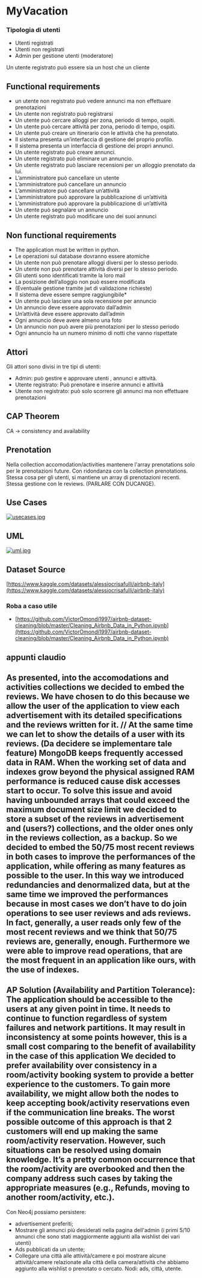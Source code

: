 # MyVacation

### Tipologia di utenti

- Utenti registrati
- Utenti non registrati
- Admin per gestione utenti (moderatore)

Un utente registrato può essere sia un host che un cliente

## Functional requirements

- un utente non registrato può vedere annunci ma non effettuare prenotazioni
- Un utente non registrato può registrarsi
- Un utente può cercare alloggi per zona, periodo di tempo, ospiti.
- Un utente può cercare attività per zona, periodo di tempo, ospiti.
- Un utente può creare un itinerario con le attività che ha prenotato.
- Il sistema presenta un’interfaccia di gestione del proprio profilo.
- Il sistema presenta un interfaccia di gestione dei propri annunci.
- Un utente registrato può creare annunci.
- Un utente registrato può eliminare un annuncio.
- Un utente registrato può lasciare recensioni per un alloggio prenotato da lui.
- L’amministratore può cancellare un utente
- L’amministratore può cancellare un annuncio
- L’amministratore può cancellare un’attività
- L’amministratore può approvare la pubblicazione di un’attività
- L’amministratore può approvare la pubblicazione di un’attività
- Un utente può segnalare un annuncio
- Un utente registrato può modificare uno dei suoi annunci

## Non functional requirements

- The application must be written in python.
- Le operazioni sul database dovranno essere atomiche
- Un utente non può prenotare alloggi diversi per lo stesso periodo.
- Un utente non può prenotare attività diversi per lo stesso periodo.
- Gli utenti sono identificati tramite la loro mail
- La posizione dell’alloggio non può essere modificata
- (Eventuale gestione tramite jwt di validazione richieste)
- Il sistema deve essere sempre raggiungibile*
- Un utente può lasciare una sola recensione per annuncio
- Un annuncio deve essere approvato dall’admin
- Un’attività deve essere approvato dall’admin
- Ogni annuncio deve avere almeno una foto
- Un annuncio non può avere più prenotazioni per lo stesso periodo
- Ogni annuncio ha un numero minimo di notti che vanno rispettate

## Attori

Gli attori sono divisi in tre tipi di utenti:

- Admin: può gestire e approvare utenti , annunci e attività.
- Utente registrato: Può prenotare e inserire annunci e attività
- Utente non registrato: può solo scorrere gli annunci ma non effettuare prenotazioni

## CAP Theorem

CA → consistency and availability


## Prenotation
Nella collection accomodation/activities mantenere l'array prenotations solo per le prenotazioni future. Con ridondanza con la collection prenotations.
Stessa cosa per gli utenti, si mantiene un array di prenotazioni recenti. Stessa gestione con le reviews. (PARLARE CON DUCANGE).
## Use Cases
[![usecases.jpg](https://i.postimg.cc/wB2Pp8N5/usecases.jpg)](https://postimg.cc/Mcct7LdX)
## UML
[![uml.jpg](https://i.postimg.cc/L58mp3h5/uml.jpg)](https://postimg.cc/Fd8MbcyX)

## Dataset Source

[https://www.kaggle.com/datasets/alessiocrisafulli/airbnb-italy](https://www.kaggle.com/datasets/alessiocrisafulli/airbnb-italy)

### Roba a caso utile

- [https://github.com/VictorOmondi1997/airbnb-dataset-cleaning/blob/master/Cleaning_Airbnb_Data_in_Python.ipynb](https://github.com/VictorOmondi1997/airbnb-dataset-cleaning/blob/master/Cleaning_Airbnb_Data_in_Python.ipynb)


## appunti claudio
As presented, into the accomodations and activities collections we decided to embed the
reviews. We have chosen to do this because we allow the user of the application to
view each advertisement with its detailed specifications and the reviews written for it.
// At the same time we can let to show the details of a user with its reviews. (Da decidere se implementare tale feature)
MongoDB keeps frequently accessed data in RAM.
When the working set of data and indexes grow beyond the physical assigned RAM
performance is reduced cause disk accesses start to occur.
To solve this issue and avoid having unbounded arrays that could exceed the
maximum document size limit we decided to store a subset of
the reviews in advertisement and (users?) collections, and the older ones only in the reviews
collection, as a backup.
So we decided to embed the 50/75 most recent reviews in both cases to improve the
performances of the application, while offering as many features as possible to the
user.
In this way we introduced redundancies and denormalized data, but at the same
time we improved the performances because in most cases we don’t have to do join
operations to see user reviews and ads reviews. In fact, generally, a user reads only few of the most recent reviews and we think that 50/75 reviews are, generally, enough.
Furthermore we were able to improve read operations, that are the most frequent in
an application like ours, with the use of indexes.
--------
AP Solution (Availability and Partition Tolerance): The application should be accessible to the
users at any given point in time. It needs to continue to function regardless of system failures and
network partitions. It may result in inconsistency at some points however, this is a small cost
comparing to the benefit of availability in the case of this application
We decided to prefer availability over consistency in a room/activity booking system to provide a better experience to the customers.
To gain more availability, we might allow both the nodes to keep accepting book/activity reservations even if the communication line breaks.
The worst possible outcome of this approach is that 2 customers will end up making the same room/activity reservation. However, such situations can be resolved using domain knowledge.
It’s a pretty common occurrence that the room/activity are overbooked and then the company address such cases by taking the appropriate measures (e.g., Refunds, moving to another room/activity, etc.).
--------
Con Neo4j possiamo persistere:
- advertisement preferiti;
- Mostrare gli annunci più desiderati nella pagina dell'admin (i primi 5/10 annunci che sono stati maggiormente aggiunti alla wishlist dei vari utenti)
- Ads pubblicati da un utente;
- Collegare una città alle attività/camere e poi mostrare alcune attività/camere relazionate alla città della camera/attività che abbiamo aggiunto alla wishlist o prenotato o cercato. Nodi: ads, città, utente.
